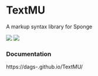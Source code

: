 # TextMU
A markup syntax library for Sponge

[![](https://jitpack.io/v/dags-/TextMU.svg)](https://jitpack.io/#dags-/TextMU)
[![](https://orepack.com/badge)](https://orepack.com/#dags/TextMU)

### Documentation
https://dags-.github.io/TextMU/
